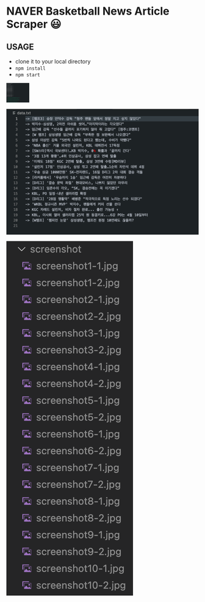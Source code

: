 # NAVER Basketball News Article Scraper :smiley:

## USAGE
- clone it to your local directory
- <code>npm install</code>
- <code>npm start</code>

<img src="./images/1.png" alt="drawing" style="width:60px;"/>


![Scraping...](./images/2.png)


![Scraping...](./images/3.png)

